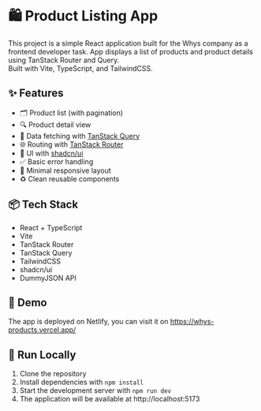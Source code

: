 # 🛍️ Product Listing App

This project is a simple React application built for the Whys company as a frontend developer task. App displays a list of products and product details using TanStack Router and Query.  
Built with Vite, TypeScript, and TailwindCSS.

## ✨ Features

- 🗂️ Product list (with pagination)
- 🔍 Product detail view
- 🔄 Data fetching with [TanStack Query](https://tanstack.com/query/latest)
- 🌐 Routing with [TanStack Router](https://tanstack.com/router/latest)
- 💅 UI with [shadcn/ui](https://ui.shadcn.com/)
- ✅ Basic error handling
- 📱 Minimal responsive layout
- ♻️ Clean reusable components

## 📦 Tech Stack

- React + TypeScript
- Vite
- TanStack Router
- TanStack Query
- TailwindCSS
- shadcn/ui
- DummyJSON API

## 🚀 Demo

The app is deployed on Netlify, you can visit it on https://whys-products.vercel.app/

## 🧪 Run Locally

1. Clone the repository
2. Install dependencies with `npm install`
3. Start the development server with `npm run dev`
4. The application will be available at http://localhost:5173
